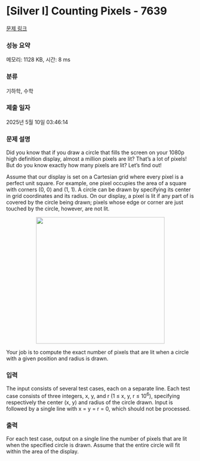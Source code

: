 # [Silver I] Counting Pixels - 7639 

[문제 링크](https://www.acmicpc.net/problem/7639) 

### 성능 요약

메모리: 1128 KB, 시간: 8 ms

### 분류

기하학, 수학

### 제출 일자

2025년 5월 10일 03:46:14

### 문제 설명

<p>Did you know that if you draw a circle that fills the screen on your 1080p high definition display, almost a million pixels are lit? That’s a lot of pixels! But do you know exactly how many pixels are lit? Let’s find out!</p>

<p>Assume that our display is set on a Cartesian grid where every pixel is a perfect unit square. For example, one pixel occupies the area of a square with corners (0, 0) and (1, 1). A circle can be drawn by specifying its center in grid coordinates and its radius. On our display, a pixel is lit if any part of is covered by the circle being drawn; pixels whose edge or corner are just touched by the circle, however, are not lit.</p>

<p style="text-align: center;"><img alt="" src="https://onlinejudgeimages.s3-ap-northeast-1.amazonaws.com/problem/7639/1.png" style="height:338px; width:344px"></p>

<p>Your job is to compute the exact number of pixels that are lit when a circle with a given position and radius is drawn.</p>

### 입력 

 <p>The input consists of several test cases, each on a separate line. Each test case consists of three integers, x, y, and r (1 ≤ x, y, r ≤ 10<sup>6</sup>), specifying respectively the center (x, y) and radius of the circle drawn. Input is followed by a single line with x = y = r = 0, which should not be processed.</p>

### 출력 

 <p>For each test case, output on a single line the number of pixels that are lit when the specified circle is drawn. Assume that the entire circle will fit within the area of the display.</p>


